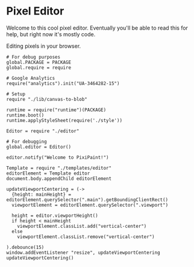 Pixel Editor
============

Welcome to this cool pixel editor. Eventually you'll be able to read this for
help, but right now it's mostly code.

Editing pixels in your browser.

    # For debug purposes
    global.PACKAGE = PACKAGE
    global.require = require

    # Google Analytics
    require("analytics").init("UA-3464282-15")

    # Setup
    require "./lib/canvas-to-blob"

    runtime = require("runtime")(PACKAGE)
    runtime.boot()
    runtime.applyStyleSheet(require('./style'))

    Editor = require "./editor"

    # For debugging
    global.editor = Editor()

    editor.notify("Welcome to PixiPaint!")

    Template = require "./templates/editor"
    editorElement = Template editor
    document.body.appendChild editorElement

    updateViewportCentering = (->
      {height: mainHeight} = editorElement.querySelector(".main").getBoundingClientRect()
      viewportElement = editorElement.querySelector(".viewport")

      height = editor.viewportHeight()
      if height < mainHeight
        viewportElement.classList.add("vertical-center")
      else
        viewportElement.classList.remove("vertical-center")

    ).debounce(15)
    window.addEventListener "resize", updateViewportCentering
    updateViewportCentering()
